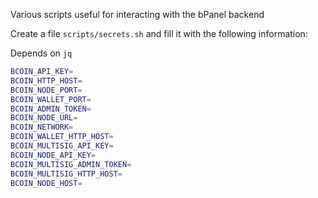 Various scripts useful for interacting with
the bPanel backend

Create a file `scripts/secrets.sh` and fill it with
the following information:

Depends on `jq`

```sh
BCOIN_API_KEY=
BCOIN_HTTP_HOST=
BCOIN_NODE_PORT=
BCOIN_WALLET_PORT=
BCOIN_ADMIN_TOKEN=
BCOIN_NODE_URL=
BCOIN_NETWORK=
BCOIN_WALLET_HTTP_HOST=
BCOIN_MULTISIG_API_KEY=
BCOIN_NODE_API_KEY=
BCOIN_MULTISIG_ADMIN_TOKEN=
BCOIN_MULTISIG_HTTP_HOST=
BCOIN_NODE_HOST=
```
